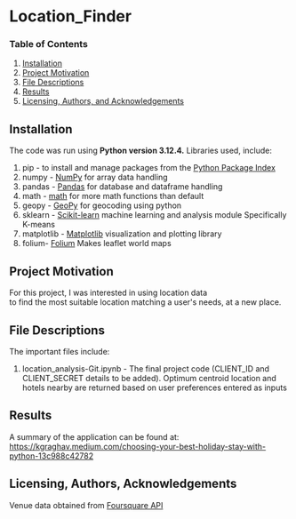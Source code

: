 # Location_Finder

### Table of Contents

1. [Installation](#installation)
2. [Project Motivation](#motivation)
3. [File Descriptions](#files)
4. [Results](#results)
5. [Licensing, Authors, and Acknowledgements](#licensing)

## Installation <a name="installation"></a>

The code was run using <b>Python version 3.12.4.</b> Libraries used, include: <br>
1. pip - to install and manage packages from the [Python Package Index](https://pypi.org/)
2. numpy - [NumPy](https://numpy.org/) for array data handling
3. pandas - [Pandas](https://pandas.pydata.org/) for database and dataframe handling
4. math - [math](https://docs.python.org/3/library/math.html) for more math functions than default
5. geopy - [GeoPy](https://geopy.readthedocs.io/en/stable/) for geocoding using python
6. sklearn - [Scikit-learn](https://scikit-learn.org/stable/)  machine learning and analysis module 
                Specifically K-means
7. matplotlib - [Matplotlib](https://matplotlib.org/) visualization and plotting library
8. folium- [Folium](https://python-visualization.github.io/folium/) Makes leaflet world maps

## Project Motivation<a name="motivation"></a>

For this project, I was interested in using location data <br>
to find the most suitable location matching a user's needs, at a new place.

## File Descriptions <a name="files"></a>

The important files include: <br>
1. location_analysis-Git.ipynb - The final project code (CLIENT_ID and CLIENT_SECRET details to be added). Optimum centroid location and hotels nearby are returned based on user preferences entered as inputs

## Results<a name="results"></a>

A summary of the application can be found at: https://kgraghav.medium.com/choosing-your-best-holiday-stay-with-python-13c988c42782

## Licensing, Authors, Acknowledgements<a name="licensing"></a>

Venue data obtained from [Foursquare API](https://developer.foursquare.com/) 

